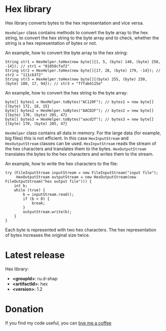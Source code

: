 # Hex library
Hex library converts bytes to the hex representation and vice versa.

`HexHelper` class contains methods to convert the byte array to the hex string, to convert the hex string to the byte array and to check, whether the string is a hex representation of bytes or not.

An example, how to convert the byte array to the hex string:
```
String str1 = HexHelper.toHex(new byte[]{1, 5, (byte) 140, (byte) 250, -14}); // str1 = "01058cfaf2"
String str2 = HexHelper.toHex(new byte[]{17, 28, (byte) 179, -14}); // str2 = "111cb3f2"
String str3 = HexHelper.toHex(new byte[]{(byte) 255, (byte) 250, (byte) 180, 17, 94}); // str3 = "fffab4115e"
```

An example, how to convert the hex string to the byte array:
```
byte[] bytes1 = HexHelper.toBytes("AC120F"); // bytes1 = new byte[]{(byte) 172, 18, 15}
byte[] bytes2 = HexHelper.toBytes("AACD2F"); // bytes2 = new byte[]{(byte) 170, (byte) 205, 47}
byte[] bytes3 = HexHelper.toBytes("aacd2f"); // bytes3 = new byte[]{(byte) 170, (byte) 205, 47}
```

`HexHelper` class contains all data in memory.
For the large data (for example, big files) this is not efficient.
In this case `HexInputStream` and `HexOutputStream` classes can be used.
`HexInputStream` reads the stream of the hex characters and translates them to the bytes.
`HexOutputStream` translates the bytes to the hex characters and writes them to the stream.

An example, how to write the hex characters to the file:
```
try (FileInputStream inputStream = new FileInputStream("input file");
     HexOutputStream outputStream = new HexOutputStream(new FileOutputStream("hex output file"))) {
    int b;
    while (true) {
        b = inputStream.read();
        if (b < 0) {
            break;
        }
        outputStream.write(b);
    }
}
```

Each byte is represented with two hex characters.
The hex representation of bytes increases the original size twice.

# Latest release
Hex library:
* **&lt;groupId&gt;**: ru.d-shap
* **&lt;artifactId&gt;**: hex
* **&lt;version&gt;**: 1.2

# Donation
If you find my code useful, you can [bye me a coffee](https://www.paypal.me/dshapovalov)
